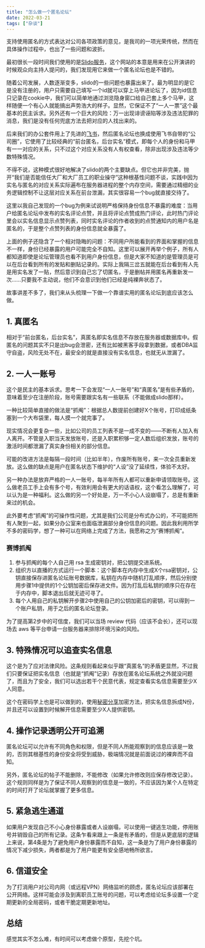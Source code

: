```yaml
---
title: "怎么做一个匿名论坛"
date: 2022-03-21
tags: ["杂谈"]
---
```


支持使用匿名的方式表达对公司各项政策的意见，是我司的一项光荣传统，然而在具体操作过程中，也出了一些问题和波折。

最初很长一段时间我们使用的是[Slido服务](https://www.sli.do/)，这个网站的本意是用来在公开演讲的时候观众向主持人提问的，我们发现用它来做一个匿名论坛也是不错的。

随着公司发展，人数逐渐变多，slido的一些问题也暴露出来了。最为明显的是它是没有注册的，用户只需要自己填写一个id就可以穿上马甲进论坛了，因为id信息只记录在cookie中，我们可以简单地通过浏览隐身窗口给自己套上多个马甲，这样随便一个有心人就能搞出声势浩大的样子。显然，它保证不了“一人一票”这个最基本的民主诉求。另外还有一个巨大的风险：万一出现诽谤诬陷等涉及违法犯罪的消息，我们是没有任何兜底方法去把对应的人找出来的。

后来我们的办公套件用上了先进的[飞书](https://www.feishu.cn/)，然后匿名论坛也换成使用飞书自带的“公司圈”，它使用了比较经典的“前台匿名，后台实名”模式，即每个人的身份和马甲有一一对应的关系，只不过这个对应关系没有人有权查看，除非出现涉及违法等少数特殊情况。

不得不说，这种模式很好地解决了slido的两个主要缺点。但它也并非完美，抛开“我们是否能信任大厂和大厂员工的职业操守”这种根基性问题不谈，实践中因为实名与匿名的对应关系实际遍布在服务器进程的整个内存空间，需要通过精细的业务逻辑控制不让这层对应关系在前台泄漏，其实很容易一个bug就直接交待了。

这里以我自己发现的一个bug为例来试说明严格保持身份信息不暴露的难度：当用户给匿名论坛中发布的实名评论点赞，并且将评论点赞成热门评论，此时热门评论里会以实名信息显示点赞列表，同时实名评论的作者收到的点赞通知内的用户名是匿名的，于是整个点赞列表的身份信息就全暴露了。

上面的例子还隐含了一个相对隐晦的问题：不同用户所能看到的界面和掌握的信息不一样，身份已经暴露的用户可能完全不自知。这里可以展开再举个例子，所有人都知道即使是论坛管理员也看不到用户身份信息，但是大家不知道的是管理员是可以在后台看到所有的发贴和删贴记录的。实际上我隔三岔五就能在后台看到有人先是用实名发了一贴，然后意识到自己忘了切匿名，于是删帖并用匿名再重新发一次……只要我不主动说，他们不会意识到他们已经是纯裸奔状态了。

故事讲差不多了，我们来从头梳理一下做一个靠谱实用的匿名论坛到底应该怎么做。

## 1. 真匿名

相对于“前台匿名，后台实名”，真匿名即实名信息不存放在服务器或数据库中。假匿名的问题其实不只是出bug会泄密，还有比如被黑客手段拿到数据，或者DBA监守自盗，风险无处不在，最安全的就是直接没有实名信息，也就无从泄漏了。

## 2. 一人一账号

这个是民主的基本诉求。思考一下会发现“一人一账号”和“真匿名”是有些矛盾的，意味着至少在注册阶段，账号需要跟实名有一些联系（不能做成slido那样）。

一种比较简单直接的做法是“抓阄”：根据总人数提前创建好X个账号，打印成纸条塞到一个大布袋里，每人摸一个就完事了。

现实情况会更复杂一些，比如公司的员工列表不是一成不变的——不断有人加入有人离开。不管是入职当天发放账号，还是入职累积够一定人数后组织发放，账号的激活时间都泄漏了真实身份相关的部分信息。

可能的改进方法是每隔一段时间（比如半年），作废所有账号，来一次全员重新发放。这么做的缺点是用户在匿名状态下维护的“人设”没了延续性，体验不太好。

另一种办法是放弃严格的一人一账号，每半年所有人都可以重新申请领取账号。这么做老员工手上会有多个号，有效利用会有更大的话语权，这个看怎么理解了，可以认为是一种福利。这么做的另一个好处是，万一不小心人设崩塌了，总是有重新来过的机会。

此外要考虑“抓阄”的可操作性问题，尤其是我们公司是分布式办公的，不可能把所有人聚到一起，如果分办公室来也面临泄漏部分身份信息的问题。因此我利用所学不多的密码学，想了一种可以在网络上完成了方法，我愿称之为“赛博抓阄”。

### 赛博抓阄

1. 参与抓阄的每个人自己用 rsa 生成密钥对，把公钥提交进系统。
2. 组织方以直播的方式运行一个脚本：这个脚本在内存中生成X个rsa密钥对，公钥直接保存进匿名论坛账号数据库，私钥在内存中随机打乱顺序，然后分别使用步骤1中提供的1个公钥加密后保存进文件。因为打乱后私钥的顺序只在存在于内存中，脚本退出后就无迹可寻了。
3. 每个人用自己的私钥解开步骤2中使用自己的公钥加密后的密钥，可以得到一个账户私钥，用于之后的匿名论坛登录。

为了提高第2步中的可信度，我们可以当场 review 代码（应该不会长），还可以现场去 aws 等平台申请一台服务器来排除环境污染的风险。

## 3. 特殊情况可以追查实名信息

这个是为了应对法律风险。这条规则看起来似乎跟“真匿名”的矛盾更显然，不过我们只要保证把实名信息（也就是“抓阄”记录）存放在匿名论坛系统之外就没问题了，而且为了安全，我们可以选出若干个民意代表，规定查看实名信息需要至少X人同意。

这个在密码学上也是可以做到的，使用[秘密分享](https://en.wikipedia.org/wiki/Secret_sharing)加密方法，把实名信息拆成N份，并且还可以设置到时候解开信息需要至少X人提供密钥。

## 4. 操作记录透明公开可追溯

匿名论坛可以允许有不同角色和权限，但是不同人所能观察到的信息应该是一致的，否则其根基性的身份安全将受到威胁，极端情况就是前面说过的裸奔而不自知。

另外，匿名论坛的帖子不能删除，不能修改（如果允许修改则应保存修改记录）。这个规则同样是为了保证不同人观察到的信息是一致的，不应该因为某个人在特定的时间打开了论坛就掌握了更多信息。

## 5. 紧急逃生通道

如果用户发现自己不小心身份暴露或者人设崩塌，可以使用一键逃生功能，停用账号并销毁自己的所有记录。这条乍看来跟上一条是有矛盾的，但是从更底层的逻辑上来说，第4条是为了避免用户身份暴露而不自知，这一条是为了用户身份暴露的情况下减少损失，两者都是为了用户能更有安全感地畅所欲言。

## 6. 信道安全

为了打消用户对公司内网（或远程VPN）网络监听的顾虑，匿名论坛应该部署在公开网络。这样可能会涉及到离职员工账号的问题，可以考虑给论坛多设置一个定期更新的全局密码，或者干脆定期更新地址。

## 总结

感觉其实不怎么难，有时间可以考虑做个原型，先挖个坑。

